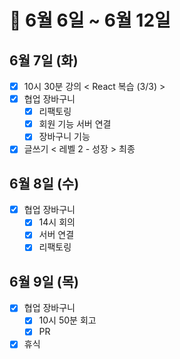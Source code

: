 # 🐯 6월 6일 ~ 6월 12일

## 6월 7일 (화)

- [x] 10시 30분 강의 < React 복습 (3/3) >
- [x] 협업 장바구니
  - [x] 리팩토링
  - [x] 회원 기능 서버 연결
  - [x] 장바구니 기능
- [x] 글쓰기 < 레벨 2 - 성장 > 최종

## 6월 8일 (수)

- [x] 협업 장바구니
  - [x] 14시 회의
  - [x] 서버 연결
  - [x] 리팩토링

## 6월 9일 (목)

- [x] 협업 장바구니
  - [x] 10시 50분 회고
  - [x] PR
- [x] 휴식
